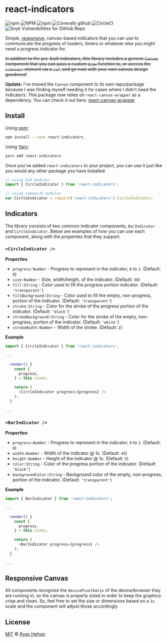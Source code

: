 # react-indicators

![npm](https://img.shields.io/npm/v/react-indicators?style=flat-square)
![NPM](https://img.shields.io/npm/l/react-indicators?style=flat-square)
![npm](https://img.shields.io/npm/dt/react-indicators?style=flat-square)
![Coveralls github](https://img.shields.io/coveralls/github/ryanhefner/react-indicators?style=flat-square)
![CircleCI](https://img.shields.io/circleci/build/github/ryanhefner/react-indicators?style=flat-square)
![Snyk Vulnerabilities for GitHub Repo](https://img.shields.io/snyk/vulnerabilities/github/ryanhefner/react-indicators?style=flat-square)


Simple, [responsive](#responsive-canvas), canvas-based indicators that
you can use to communicate the progress of loaders, timers or whatever else you
might need a progress indicator for.

~~In addition to the pre-built indicators, this library includes a generic `Canvas`
component that you can pass a custom `draw` function to, or access the `<canvas>`
element via a `ref`, and go nuts with your own canvas design goodness!~~

**Update:** I’ve moved the `Canvas` component to its own repo/package because I was finding myself needing it for cases where I didn’t need the indicators. This package now relies on `react-canvas-wrapper` as a dependency. You can check it out here: [react-canvas-wrapper](https://github.com/ryanhefner/react-canvas-wrapper)

## Install

Using [npm](https://npmjs.com/package/react-indicators):

```sh
npm install --save react-indicators
```

Using [Yarn](https://yarn.fyi/react-indicators):

```sh
yarn add react-indicators
```

Once you’ve added `react-indicators` to your project, you can use it just like you
would any other package you have installed.

```js
// using ES6 modules
import { CircleIndicator } from 'react-indicators';

// using CommonJS modules
var CircleIndicator = require('react-indicators').CircleIndicator;
```

## Indicators

The library consists of two common indicator components, `BarIndicator` and `CircleIndicator`. Below are examples of how you can use each component, along with the properties that they support.

### `<CircleIndicator />`

**Properties**

* `progress:Number` - Progress to represent in the indicator, `0` to `1`. (Default: `0`)
* `size:Number` - Size, width/height, of the indicator. (Default: `30`)
* `fill:String` - Color used to fill the progress portion indicator. (Default: `'transparent'`)
* `fillBackground:String` - Color used to fill the empty, non-progress, portion of the indicator. (Default: `'transparent'`)
* `stroke:String` - Color for the stroke of the progress portion of the indicator. (Default: `'black'`)
* `strokeBackground:String` - Color for the stroke of the empty, non-progress, portion of the indicator. (Default: `'white'`)
* `strokeWidth:Number` - Width of the stroke. (Default: `2`)

**Example**

```js
import { CircleIndicator } from 'react-indicators';

...

  render() {
    const {
      progress,
    } = this.state;

    return (
      <CircleIndicator progress={progress} />
    );
  }

...

```

### `<BarIndicator />`

**Properties**

* `progress:Number` - Progress to represent in the indicator, `0` to `1`. (Default: `0`)
* `width:Number` - Width of the indicator @ 1x. (Default: `45`)
* `height:Number` - Height of the indicator @ 1x. (Default: `5`)
* `color:String` - Color of the progress portion of the indicator. (Default: `'black'`)
* `backgroundColor:String` - Background color of the empty, non-progress, portion of the indicator. (Default: `'transparent'`)

**Example**

```js
import { BarIndicator } from 'react-indicators';

...

  render() {
    const {
      progress,
    } = this.state;

    return (
      <BarIndicator progress={progress} />
    );
  }

...

```

## Responsive Canvas

All components recognize the `devicePixelRatio` of the device/browser they are running
in, so the canvas is properly sized in order to keep the graphics crisp and clean.
So, feel free to set the size or dimensions based on a `1x` scale and the component
will adjust those accordingly.

## License

[MIT](LICENSE) © [Ryan Hefner](https://www.ryanhefner.com)
